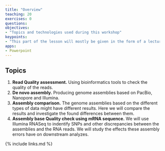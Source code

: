 ```yaml
---
title: "Overview"
teaching: 20
exercises: 0
questions:
objectives:
- "Topics and technologies used during this workshop"
keypoints:
- "This part of the lesson will mostly be given in the form of a lecture"
apps:
- Powerpoint
---
```


## Topics

1. **Read Quality assessment.** Using bioinformatics tools to check the quality of the reads.
2. **De novo assembly.**  Producing genome assemblies based on PacBio, Nanopore and Illumina.
3. **Assembly comparison.** The genome assemblies based on the different types of data might have different results. Here we will compare the results and investigate the found differences between them. 
4. **Assembly base Quality check using mRNA sequence.** We will use Illumina RNASeq to indentify SNPs and other discrepancies between the assemblies and the RNA reads. We will study the effects these assembly errors have on downstream analyzes.


{% include links.md %}
